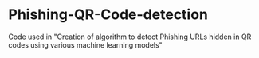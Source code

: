 # Phishing-QR-Code-detection
Code used in "Creation of algorithm to detect Phishing URLs hidden in QR codes using various machine learning models"
